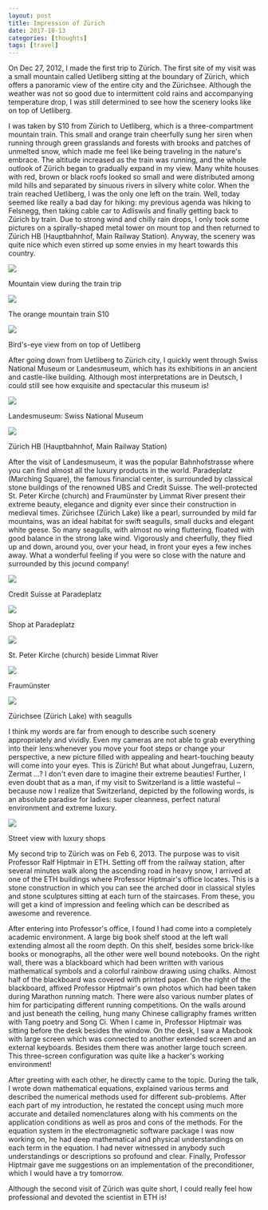 ```yaml
---
layout: post
title: Impression of Zürich
date: 2017-10-13
categories: [thoughts]
tags: [travel]
---
```


On Dec 27, 2012, I made the first trip to Zürich. The first site of my visit was a small mountain called Uetliberg sitting at the boundary of Zürich, which offers a panoramic view of the entire city and the Zürichsee. Although the weather was not so good due to intermittent cold rains and accompanying temperature drop, I was still determined to see how the scenery looks like on top of Uetliberg.

I was taken by S10 from Zürich to Uetliberg, which is a three-compartment mountain train. This small and orange train cheerfully sung her siren when running through green grasslands and forests with brooks and patches of unmelted snow, which made me feel like being traveling in the nature's embrace. The altitude increased as the train was running, and the whole outlook of Zürich began to gradually expand in my view. Many white houses with red, brown or black roofs looked so small and were distributed among mild hills and separated by sinuous rivers in silvery white color. When the train reached Uetliberg, I was the only one left on the train. Well, today seemed like really a bad day for hiking: my previous agenda was hiking to Felsnegg, then taking cable car to Adliswils and finally getting back to Zürich by train. Due to strong wind and chilly rain drops, I only took some pictures on a spirally-shaped metal tower on mount top and then returned to Zürich HB (Hauptbahnhof, Main Railway Station). Anyway, the scenery was quite nice which even stirred up some envies in my heart towards this country.

![](/figures/p45943757.jpg)

Mountain view during the train trip

![](/figures/p45943760.jpg)

The orange mountain train S10

![](/figures/p45943774.jpg)

Bird's-eye view from on top of Uetliberg

After going down from Uetliberg to Zürich city, I quickly went through Swiss National Museum or Landesmuseum, which has its exhibitions in an ancient and castle-like building. Although most interpretations are in Deutsch, I could still see how exquisite and spectacular this museum is!

![](/figures/p45943817.jpg)

Landesmuseum: Swiss National Museum

![](/figures/p45943822.jpg)

Zürich HB (Hauptbahnhof, Main Railway Station)

After the visit of Landesmuseum, it was the popular Bahnhofstrasse where you can find almost all the luxury products in the world. Paradeplatz (Marching Square), the famous financial center, is surrounded by classical stone buildings of the renowned UBS and Credit Suisse. The well-protected St. Peter Kirche (church) and Fraumünster by Limmat River present their extreme beauty, elegance and dignity ever since their construction in medieval times. Zürichsee (Zürich Lake) like a pearl, surrounded by mild far mountains, was an ideal habitat for swift seagulls, small ducks and elegant white geese. So many seagulls, with almost no wing fluttering, floated with good balance in the strong lake wind. Vigorously and cheerfully, they flied up and down, around you, over your head, in front your eyes a few inches away. What a wonderful feeling if you were so close with the nature and surrounded by this jocund company!

![](/figures/p45943832.jpg)

Credit Suisse at Paradeplatz

![](/figures/p45943851.jpg)

Shop at Paradeplatz

![](/figures/p45943858.jpg)

St. Peter Kirche (church) beside Limmat River

![](/figures/p45943863.jpg)

Fraumünster

![](/figures/p45943870.jpg)

Zürichsee (Zürich Lake) with seagulls

I think my words are far from enough to describe such scenery appropriately and vividly. Even my cameras are not able to grab everything into their lens:whenever you move your foot steps or change your perspective, a new picture filled with appealing and heart-touching beauty will come into your eyes. This is Zürich! But what about Jungefrau, Luzern, Zermat …? I don't even dare to imagine their extreme beauties! Further, I even doubt that as a man, if my visit to Switzerland is a little wasteful – because now I realize that Switzerland, depicted by the following words, is an absolute paradise for ladies: super cleanness, perfect natural environment and extreme luxury.

![](/figures/p45943926.jpg)

Street view with luxury shops

My second trip to Zürich was on Feb 6, 2013. The purpose was to visit Professor Ralf Hiptmair in ETH. Setting off from the railway station, after several minutes walk along the ascending road in heavy snow, I arrived at one of the ETH buildings where Professor Hiptmair's office locates. This is a stone construction in which you can see the arched door in classical styles and stone sculptures sitting at each turn of the staircases. From these, you will get a kind of impression and feeling which can be described as awesome and reverence.

After entering into Professor's office, I found I had come into a completely academic environment. A large big book shelf stood at the left wall extending almost all the room depth. On this shelf, besides some brick-like books or monographs, all the other were well bound notebooks. On the right wall, there was a blackboard which had been written with various mathematical symbols and a colorful rainbow drawing using chalks. Almost half of the blackboard was covered with printed paper. On the right of the blackboard, affixed Professor Hiptmair's own photos which had been taken during Marathon running match. There were also various number plates of him for participating different running competitions. On the walls around and just beneath the ceiling, hung many Chinese calligraphy frames written with Tang poetry and Song Ci. When I came in, Professor Hiptmair was sitting before the desk besides the window. On the desk, I saw a Macbook with large screen which was connected to another extended screen and an external keyboards. Besides them there was another large touch screen. This three-screen configuration was quite like a hacker's working environment!

After greeting with each other, he directly came to the topic. During the talk, I wrote down mathematical equations, explained various terms and described the numerical methods used for different sub-problems. After each part of my introduction, he restated the concept using much more accurate and detailed nomenclatures along with his comments on the application conditions as well as pros and cons of the methods. For the equation system in the electromagnetic software package I was now working on, he had deep mathematical and physical understandings on each term in the equation. I had never witnessed in anybody such understandings or descriptions so profound and clear. Finally, Professor Hiptmair gave me suggestions on an implementation of the preconditioner, which I would have a try tomorrow.

Although the second visit of Zürich was quite short, I could really feel how professional and devoted the scientist in ETH is!

